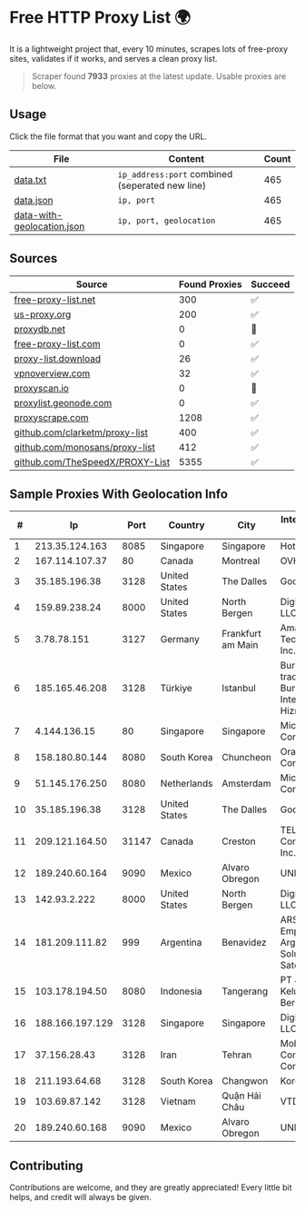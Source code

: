 
# Free HTTP Proxy List 🌍

It is a lightweight project that, every 10 minutes, scrapes lots of free-proxy sites, validates if it works, and serves a clean proxy list.


> Scraper found **7933** proxies at the latest update. Usable proxies are below.

## Usage

Click the file format that you want and copy the URL.


|File|Content|Count|
|----|-------|-----|
|[data.txt](https://raw.githubusercontent.com/themiralay/Proxy-List-World/master/data.txt)|`ip_address:port` combined (seperated new line)|465|
|[data.json](https://raw.githubusercontent.com/themiralay/Proxy-List-World/master/data.json)|`ip, port`|465|
|[data-with-geolocation.json](https://raw.githubusercontent.com/themiralay/Proxy-List-World/master/data-with-geolocation.json)|`ip, port, geolocation`|465|

## Sources

|Source|Found Proxies|Succeed|
|------|-------------|-------|
|[free-proxy-list.net](https://free-proxy-list.net)|300|✅|
|[us-proxy.org](https://www.us-proxy.org)|200|✅|
|[proxydb.net](http://proxydb.net)|0|🚫|
|[free-proxy-list.com](https://free-proxy-list.com/?page=&port=&type%5B%5D=http&type%5B%5D=https&up_time=0&search=Search)|0|✅|
|[proxy-list.download](https://www.proxy-list.download/HTTP)|26|✅|
|[vpnoverview.com](https://vpnoverview.com/privacy/anonymous-browsing/free-proxy-servers)|32|✅|
|[proxyscan.io](https://www.proxyscan.io)|0|🚫|
|[proxylist.geonode.com](https://proxylist.geonode.com/api/proxy-list?limit=300&page=1&sort_by=lastChecked&sort_type=desc&protocols=http,https)|0|✅|
|[proxyscrape.com](https://api.proxyscrape.com/v2/?request=displayproxies&protocol=http&timeout=10000&country=all&ssl=all&anonymity=all)|1208|✅|
|[github.com/clarketm/proxy-list](https://raw.githubusercontent.com/clarketm/proxy-list/master/proxy-list-raw.txt)|400|✅|
|[github.com/monosans/proxy-list](https://raw.githubusercontent.com/monosans/proxy-list/main/proxies/http.txt)|412|✅|
|[github.com/TheSpeedX/PROXY-List](https://raw.githubusercontent.com/TheSpeedX/PROXY-List/master/http.txt)|5355|✅|


## Sample Proxies With Geolocation Info

|#|Ip|Port|Country|City|Internet Service Provider|
|-|--|----|-------|----|-------------------------|
|1|213.35.124.163|8085|Singapore|Singapore|HotRoute|
|2|167.114.107.37|80|Canada|Montreal|OVH SAS|
|3|35.185.196.38|3128|United States|The Dalles|Google LLC|
|4|159.89.238.24|8000|United States|North Bergen|DigitalOcean, LLC|
|5|3.78.78.151|3127|Germany|Frankfurt am Main|Amazon Technologies Inc.|
|6|185.165.46.208|3128|Türkiye|Istanbul|Burak Buylu trading as BurtiNET Internet Hizmetleri|
|7|4.144.136.15|80|Singapore|Singapore|Microsoft Corporation|
|8|158.180.80.144|8080|South Korea|Chuncheon|Oracle Corporation|
|9|51.145.176.250|8080|Netherlands|Amsterdam|Microsoft Corporation|
|10|35.185.196.38|3128|United States|The Dalles|Google LLC|
|11|209.121.164.50|31147|Canada|Creston|TELUS Communications Inc.|
|12|189.240.60.164|9090|Mexico|Alvaro Obregon|UNINET|
|13|142.93.2.222|8000|United States|North Bergen|DigitalOcean, LLC|
|14|181.209.111.82|999|Argentina|Benavidez|ARSAT - Empresa Argentina de Soluciones Satelitales S.A|
|15|103.178.194.50|8080|Indonesia|Tangerang|PT Jaringan Keluarga Bersama|
|16|188.166.197.129|3128|Singapore|Singapore|DigitalOcean, LLC|
|17|37.156.28.43|3128|Iran|Tehran|Mobin Net Communication Company|
|18|211.193.64.68|3128|South Korea|Changwon|Korea Telecom|
|19|103.69.87.142|3128|Vietnam|Quận Hải Châu|VTDT|
|20|189.240.60.168|9090|Mexico|Alvaro Obregon|UNINET|



## Contributing

Contributions are welcome, and they are greatly appreciated! Every
little bit helps, and credit will always be given.

